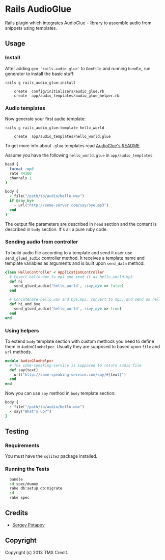 # Rails AudioGlue

Rails plugin which integrates AudioGlue - library to assemble audio from snippets
using templates.

## Usage

### Install

After adding `gem 'rails-audio_glue'` to `Gemfile` and running `bundle`,
run generator to install the basic stuff:

```
rails g rails_audio_glue:install

    create  config/initializers/audio_glue.rb
    create  app/audio_templates/audio_glue_helper.rb
```

### Audio templates

Now generate your first audio template:

```
rails g rails_audio_glue:template hello_world

    create  app/audio_templates/hello_world.glue
```

To get more info about `.glue` templates read
[AudioGlue's README](https://github.com/TMXCredit/audio_glue/).

Assume you have the following `hello_world.glue` in `app/audio_templates`:

```ruby
head {
  format :mp3
  rate 44100
  channels 1
}

body {
  - file("/path/to/audio/hello.wav")
  if @say_bye
    - url("http://some-server.com/say/bye.mp3")
  end
}
```

The output file parameters are described in `head` section and
the content is described in `body` section. It's all a pure ruby code.

### Sending audio from controller

To build audio file according to a template and send it user use `send_glued_audio`
controller method. It receives a template name and template variables
as arguments and is built upon `send_data` method:

```ruby
class HelloController < ApplicationController
  # Covert hello.wav to mp3 and send it as hello_world.mp3
  def hi
    send_glued_audio('hello_world', :say_bye => false)
  end

  # Concatenate hello.wav and bye.mp3, convert to mp3, and send as hello_world.mp3
  def hi_and_bye
    send_glued_audio('hello_world', :say_bye => true)
  end
end
```

### Using helpers

To extend `body` template section with custom methods you need
to define them in `AudioGlueHelper`. Usually they are supposed to based
upon `file` and `url` methods.

```ruby
module AudioGlueHelper
  # The some-speaking-service is supposed to return audio file
  def say(text)
    url("http://some-speaking-service.com/say/#{text}")
  end
end
```

Now you can use `say` method in `body` template section:

```ruby
body {
  - file("/path/to/audio/hello.wav")
  - say("What's up?")
}
```


## Testing

### Requirements

You must have the `sqlite3` package installed.

### Running the Tests

```sh
  bundle
  cd spec/dummy
  rake db:setup db:migrate
  cd -
  rake spec
```

## Credits

* [Sergey Potapov](https://github.com/greyblake)

## Copyright

Copyright (c) 2013 TMX Credit.
